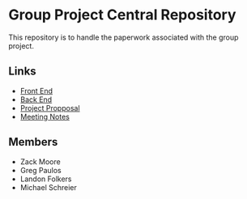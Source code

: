 # Group Project Central Repository

This repository is to handle the paperwork associated with the group project.

## Links
* [Front End](https://github.com/gregpaulos/marg_front_end)
* [Back End](https://github.com/gregpaulos/marg_back_end)
* [Project Propposal](proposal.md)
* [Meeting Notes](meeting-notes.md)

## Members
* Zack Moore
* Greg Paulos
* Landon Folkers
* Michael Schreier